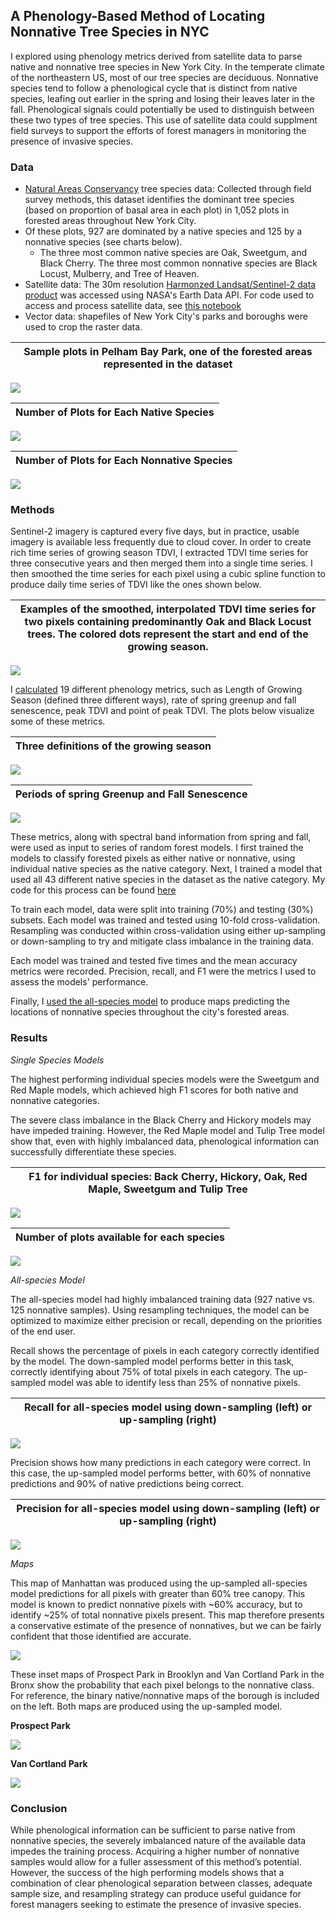## A Phenology-Based Method of Locating Nonnative Tree Species in NYC
 
 I explored using phenology metrics derived from satellite data to parse native and nonnative tree species in New York City. In the temperate climate of the northeastern US, most of our tree species are deciduous. Nonnative species tend to follow a phenological cycle that is distinct from native species, leafing out earlier in the spring and losing their leaves later in the fall. Phenological signals could potentially be used to distinguish between these two types of tree species. This use of satellite data could supplment field surveys to support the efforts of forest managers in monitoring the presence of invasive species. 

### Data

* [Natural Areas Conservancy](https://naturalareasnyc.org/) tree species data: Collected through field survey methods, this dataset identifies the dominant tree species (based on proportion of basal area in each plot) in 1,052 plots in forested areas throughout New York City. 
* Of these plots, 927 are dominated by a native species and 125 by a nonnative species (see charts below).
  * The three most common native species are Oak, Sweetgum, and Black Cherry. The three most common nonnative species are Black Locust, Mulberry, and Tree of Heaven.
* Satellite data: The 30m resolution [Harmonzed Landsat/Sentinel-2 data product](https://lpdaac.usgs.gov/data/get-started-data/collection-overview/missions/harmonized-landsat-sentinel-2-hls-overview/) was accessed using NASA's Earth Data API. For code used to access and process satellite data, see [this notebook](./R/phenology_metrics.Rmd)
* Vector data: shapefiles of New York City's parks and boroughs were used to crop the raster data.

Sample plots in Pelham Bay Park, one of the forested areas represented in the dataset             |  
:-------------------------:|
![](./images/plots.png)

Number of Plots for Each Native Species             |  
:-------------------------:|
![](./images/native_species2.png)  


Number of Plots for Each Nonnative Species          |
:-------------------------:|
![](./images/nonnative_species.png)

### Methods

Sentinel-2 imagery is captured every five days, but in practice, usable imagery is available less frequently due to cloud cover. In order to create rich time series of growing season TDVI, I extracted TDVI time series for three consecutive years and then merged them into a single time series. I then smoothed the time series for each pixel using a cubic spline function to produce daily time series of TDVI like the ones shown below.

Examples of the smoothed, interpolated TDVI time series for two pixels containing predominantly Oak and Black Locust trees. The colored dots represent the start and end of the growing season.          |
:-------------------------:|
![](./images/pheno_plot.png)


I [calculated](./R/phenology_metrics.Rmd) 19 different phenology metrics, such as Length of Growing Season (defined three different ways), rate of spring greenup and fall senescence, peak TDVI and point of peak TDVI. The plots below visualize some of these metrics. 

Three definitions of the growing season          | 
:-------------------------:|
![](./images/los_plot.png)

Periods of spring Greenup and Fall Senescence          |
:-------------------------:|
![](./images/greenup_plot.png)


These metrics, along with spectral band information from spring and fall, were used as input to series of random forest models. I first trained the models to classify forested pixels as either native or nonnative, using individual native species as the native category. Next, I trained a model that used all 43 different native species in the dataset as the native category. My code for this process can be found [here](./R/train_random_forest_models.Rmd)

To train each model, data were split into training (70%) and testing (30%) subsets. Each model was trained and tested using 10-fold cross-validation. Resampling was conducted within cross-validation using either up-sampling or down-sampling to try and mitigate class imbalance in the training data. 

Each model was trained and tested five times and the mean accuracy metrics were recorded. Precision, recall, and F1 were the metrics I used to assess the models' performance. 

Finally, I [used the all-species model](./R/classify_nonnative_species_nyc.Rmd) to produce maps predicting the locations of nonnative species throughout the city's forested areas. 

### Results 

*Single Species Models*

The highest performing individual species models were the Sweetgum and Red Maple models, which achieved high F1 scores for both native and nonnative categories.

The severe class imbalance in the Black Cherry and Hickory models may have impeded training. However, the Red Maple model and Tulip Tree model show that, even with highly imbalanced data, phenological information can successfully differentiate these species. 



F1 for individual species: Back Cherry, Hickory, Oak, Red Maple, Sweetgum and Tulip Tree          |
:-------------------------:|
![](./images/species_accuracy_plot.png)

Number of plots available for each species          |
:-------------------------:|
![](./images/species_population_plot.png)


*All-species Model*

The all-species model had highly imbalanced training data (927 native vs. 125 nonnative samples). Using resampling techniques, the model can be optimized to maximize either precision or recall, depending on the priorities of the end user.

Recall shows the percentage of pixels in each category correctly identified by the model. The down-sampled model performs better in this task, correctly identifying about 75% of total pixels in each category. The up-sampled model was able to identify less than 25% of nonnative pixels.

Recall for all-species model using down-sampling (left) or up-sampling (right)      |
:-------------------------:|
![](./images/recall_allspecies_plot.png)



Precision shows how many predictions in each category were correct.  In this case, the up-sampled model performs better, with 60% of nonnative predictions and 90% of native predictions being correct. 

Precision for all-species model using down-sampling (left) or up-sampling (right)      |
:-------------------------:|
![](./images/precision_allspecies_plot.png)

*Maps*

This map of Manhattan was produced using the up-sampled all-species model predictions for all pixels with greater than 60% tree canopy. This model is known to predict nonnative pixels with ~60% accuracy, but to identify ~25% of total nonnative pixels present. This map therefore presents a conservative estimate of the presence of nonnatives, but we can be fairly confident that those identified are accurate.

![](./images/mn_map.png)

These inset maps of Prospect Park in Brooklyn and Van Cortland Park in the Bronx show the probability that each pixel belongs to the nonnative class. For reference, the binary native/nonnative maps of the borough is included on the left. Both maps are produced using the up-sampled model.

<b>Prospect Park</b>

![](./images/prospect_park.png)

<b>Van Cortland Park</b>

![](./images/vancortland_park.png)

### Conclusion

While phenological information can be sufficient to parse native from nonnative species, the severely imbalanced nature of the available data impedes the training process. Acquiring a higher number of nonnative samples would allow for a fuller assessment of this method’s potential.  However, the success of the high performing models shows that a combination of clear phenological separation between classes, adequate sample size, and resampling strategy can produce useful guidance for forest managers seeking to estimate the presence of invasive species. 